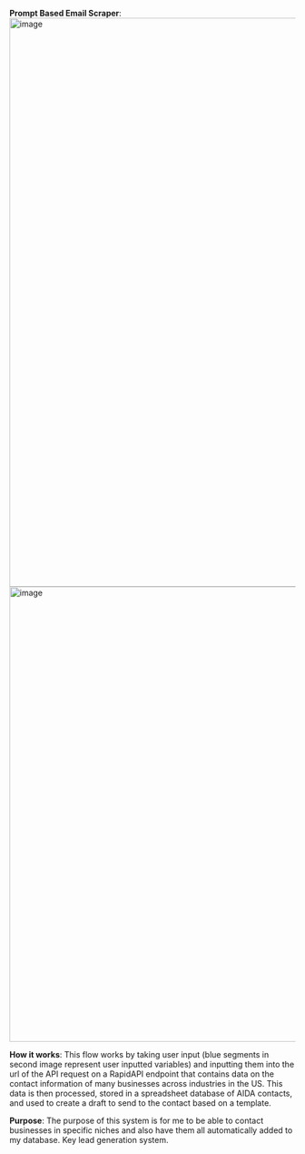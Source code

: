 **Prompt Based Email Scraper**:
<img width="1000" alt="image" src="https://github.com/user-attachments/assets/d0b50f61-8960-4357-855d-b6f509105582">
<img width="800" alt="image" src="https://github.com/user-attachments/assets/23b13843-7c18-4b6b-b590-d66603fa19e2">

**How it works**:
This flow works by taking user input (blue segments in second image represent user inputted variables) and inputting them into the url of the API request on a RapidAPI endpoint that contains data on the contact information of many  businesses across industries in the US. This data is then processed, stored in a spreadsheet database of AIDA contacts, and used to create a draft to send to the contact based on a template.

**Purpose**:
The purpose of this system is for me to be able to contact businesses in specific niches and also have them all automatically added to my database. Key lead generation system.
